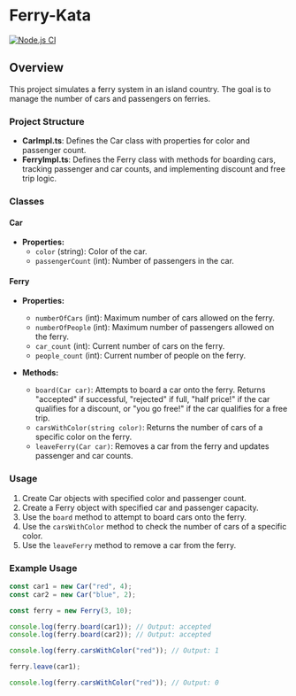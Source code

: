 # Ferry-Kata

[![Node.js CI](https://github.com/tommyshado/ferry-kata/actions/workflows/node.js.yml/badge.svg)](https://github.com/tommyshado/ferry-kata/actions/workflows/node.js.yml)

## Overview

This project simulates a ferry system in an island country. The goal is to manage the number of cars and passengers on ferries.

### Project Structure

* **CarImpl.ts**: Defines the Car class with properties for color and passenger count.
* **FerryImpl.ts**: Defines the Ferry class with methods for boarding cars, tracking passenger and car counts, and implementing discount and free trip logic.

### Classes

#### Car

* **Properties:**
  * `color` (string): Color of the car.
  * `passengerCount` (int): Number of passengers in the car.

#### Ferry

* **Properties:**

  * `numberOfCars` (int): Maximum number of cars allowed on the ferry.
  * `numberOfPeople` (int): Maximum number of passengers allowed on the ferry.
  * `car_count` (int): Current number of cars on the ferry.
  * `people_count` (int): Current number of people on the ferry.

* **Methods:**

  * `board(Car car)`: Attempts to board a car onto the ferry. Returns "accepted" if successful, "rejected" if full, "half price!" if the car qualifies for a discount, or "you go free!" if the car qualifies for a free trip.
  * `carsWithColor(string color)`: Returns the number of cars of a specific color on the ferry.
  * `leaveFerry(Car car)`: Removes a car from the ferry and updates passenger and car counts.

### Usage

1. Create Car objects with specified color and passenger count.
2. Create a Ferry object with specified car and passenger capacity.
3. Use the `board` method to attempt to board cars onto the ferry.
4. Use the `carsWithColor` method to check the number of cars of a specific color.
5. Use the `leaveFerry` method to remove a car from the ferry.

### Example Usage

```typescript
const car1 = new Car("red", 4);
const car2 = new Car("blue", 2);

const ferry = new Ferry(3, 10);

console.log(ferry.board(car1)); // Output: accepted
console.log(ferry.board(car2)); // Output: accepted

console.log(ferry.carsWithColor("red")); // Output: 1

ferry.leave(car1);

console.log(ferry.carsWithColor("red")); // Output: 0
```
